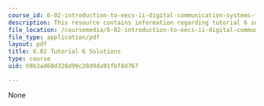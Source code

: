 ```yaml
---
course_id: 6-02-introduction-to-eecs-ii-digital-communication-systems-fall-2012
description: This resource contains information regarding tutorial 6 solutions.
file_location: /coursemedia/6-02-introduction-to-eecs-ii-digital-communication-systems-fall-2012/69b3ad60d328d99c28d9da91fbf8d767_MIT6_02F12_tutor06_sol.pdf
file_type: application/pdf
layout: pdf
title: 6.02 Tutorial 6 Solutions
type: course
uid: 69b3ad60d328d99c28d9da91fbf8d767

---
```

None